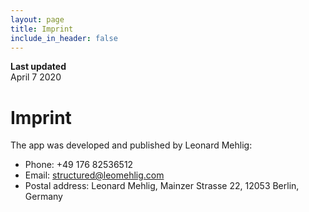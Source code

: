 ```yaml
---
layout: page
title: Imprint
include_in_header: false
---
```


**Last updated**  
April 7 2020

# Imprint

The app was developed and published by Leonard Mehlig:

- Phone: +49 176 82536512
- Email: structured@leomehlig.com
- Postal address:
    Leonard Mehlig, Mainzer Strasse 22, 12053 Berlin, Germany